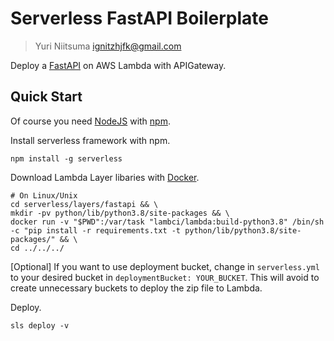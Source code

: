 # Serverless FastAPI Boilerplate

> Yuri Niitsuma <ignitzhjfk@gmail.com>

Deploy a [FastAPI](https://fastapi.tiangolo.com/) on AWS Lambda with APIGateway.

## Quick Start

Of course you need [NodeJS](https://nodejs.org/en/) with [npm](https://www.npmjs.com/).

Install serverless framework with npm.

```shell
npm install -g serverless
```

Download Lambda Layer libaries with [Docker](https://www.docker.com/).

```shell
# On Linux/Unix
cd serverless/layers/fastapi && \
mkdir -pv python/lib/python3.8/site-packages && \
docker run -v "$PWD":/var/task "lambci/lambda:build-python3.8" /bin/sh -c "pip install -r requirements.txt -t python/lib/python3.8/site-packages/" && \
cd ../../../
```

\[Optional\] If you want to use deployment bucket, change in `serverless.yml` to your desired bucket in `deploymentBucket: YOUR_BUCKET`. This will avoid to create unnecessary buckets to deploy the zip file to Lambda.

Deploy.

```shell
sls deploy -v
```